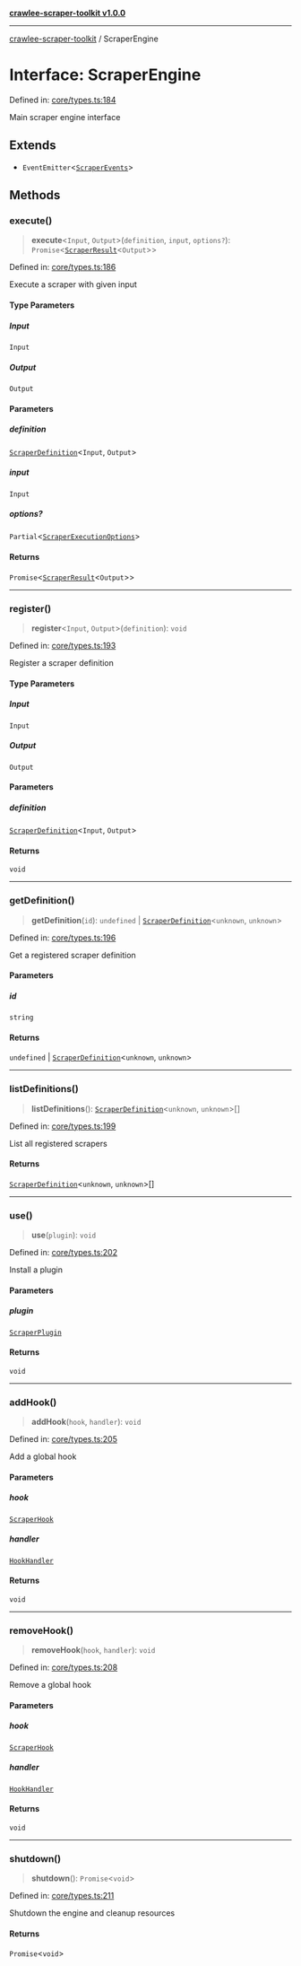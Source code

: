 [**crawlee-scraper-toolkit v1.0.0**](../README.md)

***

[crawlee-scraper-toolkit](../globals.md) / ScraperEngine

# Interface: ScraperEngine

Defined in: [core/types.ts:184](https://github.com/devalexanderdaza/crawlee-scraper-toolkit/blob/main/src/core/types.ts#L184)

Main scraper engine interface

## Extends

- `EventEmitter`\<[`ScraperEvents`](../-internal-/interfaces/ScraperEvents.md)\>

## Methods

### execute()

> **execute**\<`Input`, `Output`\>(`definition`, `input`, `options?`): `Promise`\<[`ScraperResult`](ScraperResult.md)\<`Output`\>\>

Defined in: [core/types.ts:186](https://github.com/devalexanderdaza/crawlee-scraper-toolkit/blob/main/src/core/types.ts#L186)

Execute a scraper with given input

#### Type Parameters

##### Input

`Input`

##### Output

`Output`

#### Parameters

##### definition

[`ScraperDefinition`](ScraperDefinition.md)\<`Input`, `Output`\>

##### input

`Input`

##### options?

`Partial`\<[`ScraperExecutionOptions`](ScraperExecutionOptions.md)\>

#### Returns

`Promise`\<[`ScraperResult`](ScraperResult.md)\<`Output`\>\>

***

### register()

> **register**\<`Input`, `Output`\>(`definition`): `void`

Defined in: [core/types.ts:193](https://github.com/devalexanderdaza/crawlee-scraper-toolkit/blob/main/src/core/types.ts#L193)

Register a scraper definition

#### Type Parameters

##### Input

`Input`

##### Output

`Output`

#### Parameters

##### definition

[`ScraperDefinition`](ScraperDefinition.md)\<`Input`, `Output`\>

#### Returns

`void`

***

### getDefinition()

> **getDefinition**(`id`): `undefined` \| [`ScraperDefinition`](ScraperDefinition.md)\<`unknown`, `unknown`\>

Defined in: [core/types.ts:196](https://github.com/devalexanderdaza/crawlee-scraper-toolkit/blob/main/src/core/types.ts#L196)

Get a registered scraper definition

#### Parameters

##### id

`string`

#### Returns

`undefined` \| [`ScraperDefinition`](ScraperDefinition.md)\<`unknown`, `unknown`\>

***

### listDefinitions()

> **listDefinitions**(): [`ScraperDefinition`](ScraperDefinition.md)\<`unknown`, `unknown`\>[]

Defined in: [core/types.ts:199](https://github.com/devalexanderdaza/crawlee-scraper-toolkit/blob/main/src/core/types.ts#L199)

List all registered scrapers

#### Returns

[`ScraperDefinition`](ScraperDefinition.md)\<`unknown`, `unknown`\>[]

***

### use()

> **use**(`plugin`): `void`

Defined in: [core/types.ts:202](https://github.com/devalexanderdaza/crawlee-scraper-toolkit/blob/main/src/core/types.ts#L202)

Install a plugin

#### Parameters

##### plugin

[`ScraperPlugin`](ScraperPlugin.md)

#### Returns

`void`

***

### addHook()

> **addHook**(`hook`, `handler`): `void`

Defined in: [core/types.ts:205](https://github.com/devalexanderdaza/crawlee-scraper-toolkit/blob/main/src/core/types.ts#L205)

Add a global hook

#### Parameters

##### hook

[`ScraperHook`](../type-aliases/ScraperHook.md)

##### handler

[`HookHandler`](../type-aliases/HookHandler.md)

#### Returns

`void`

***

### removeHook()

> **removeHook**(`hook`, `handler`): `void`

Defined in: [core/types.ts:208](https://github.com/devalexanderdaza/crawlee-scraper-toolkit/blob/main/src/core/types.ts#L208)

Remove a global hook

#### Parameters

##### hook

[`ScraperHook`](../type-aliases/ScraperHook.md)

##### handler

[`HookHandler`](../type-aliases/HookHandler.md)

#### Returns

`void`

***

### shutdown()

> **shutdown**(): `Promise`\<`void`\>

Defined in: [core/types.ts:211](https://github.com/devalexanderdaza/crawlee-scraper-toolkit/blob/main/src/core/types.ts#L211)

Shutdown the engine and cleanup resources

#### Returns

`Promise`\<`void`\>
